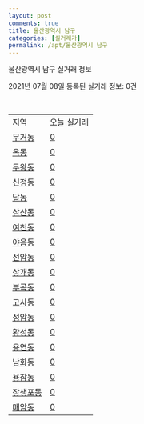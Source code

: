 ```yaml
---
layout: post
comments: true
title: 울산광역시 남구
categories: [실거래가]
permalink: /apt/울산광역시 남구
---
```


울산광역시 남구 실거래 정보

2021년 07월 08일 등록된 실거래 정보: 0건

<script type="text/javascript">
  google.charts.load('current', {'packages':['corechart']});
  google.charts.setOnLoadCallback(drawChart);

  function drawChart() {
    var data = google.visualization.arrayToDataTable([['거래일', '매매', '전월세', '전매'], ['20-07', 479, 291, 33], ['20-08', 508, 294, 28], ['20-09', 601, 272, 35], ['20-10', 1024, 336, 45], ['20-11', 1520, 387, 118], ['20-12', 668, 349, 28], ['21-01', 261, 339, 8], ['21-02', 250, 268, 28], ['21-03', 296, 306, 44], ['21-04', 242, 280, 55], ['21-05', 367, 224, 43], ['21-06', 293, 156, 8], ['21-07', 18, 15, 0]]);

    var options = {
      title: '최근 유형별 거래량 추이',
      legend: { position: 'bottom' }
    };

    var chart = new google.visualization.LineChart(document.getElementById('columnchart_material'));
    chart.draw(data, (options));
  }
</script>

<div id="columnchart_material" style="width: 95%; margin-left: -35px"></div>
<br>
<table class="sortable">
  <tr>
    <td>지역</td>
    <td>오늘 실거래</td>
  </tr>

  
  <tr class="item">
    <td><a href="울산광역시 남구 무거동">무거동</a></td>
    <td><a href="울산광역시 남구 무거동">0</a></td>
  </tr>
    

  <tr class="item">
    <td><a href="울산광역시 남구 옥동">옥동</a></td>
    <td><a href="울산광역시 남구 옥동">0</a></td>
  </tr>
    

  <tr class="item">
    <td><a href="울산광역시 남구 두왕동">두왕동</a></td>
    <td><a href="울산광역시 남구 두왕동">0</a></td>
  </tr>
    

  <tr class="item">
    <td><a href="울산광역시 남구 신정동">신정동</a></td>
    <td><a href="울산광역시 남구 신정동">0</a></td>
  </tr>
    

  <tr class="item">
    <td><a href="울산광역시 남구 달동">달동</a></td>
    <td><a href="울산광역시 남구 달동">0</a></td>
  </tr>
    

  <tr class="item">
    <td><a href="울산광역시 남구 삼산동">삼산동</a></td>
    <td><a href="울산광역시 남구 삼산동">0</a></td>
  </tr>
    

  <tr class="item">
    <td><a href="울산광역시 남구 여천동">여천동</a></td>
    <td><a href="울산광역시 남구 여천동">0</a></td>
  </tr>
    

  <tr class="item">
    <td><a href="울산광역시 남구 야음동">야음동</a></td>
    <td><a href="울산광역시 남구 야음동">0</a></td>
  </tr>
    

  <tr class="item">
    <td><a href="울산광역시 남구 선암동">선암동</a></td>
    <td><a href="울산광역시 남구 선암동">0</a></td>
  </tr>
    

  <tr class="item">
    <td><a href="울산광역시 남구 상개동">상개동</a></td>
    <td><a href="울산광역시 남구 상개동">0</a></td>
  </tr>
    

  <tr class="item">
    <td><a href="울산광역시 남구 부곡동">부곡동</a></td>
    <td><a href="울산광역시 남구 부곡동">0</a></td>
  </tr>
    

  <tr class="item">
    <td><a href="울산광역시 남구 고사동">고사동</a></td>
    <td><a href="울산광역시 남구 고사동">0</a></td>
  </tr>
    

  <tr class="item">
    <td><a href="울산광역시 남구 성암동">성암동</a></td>
    <td><a href="울산광역시 남구 성암동">0</a></td>
  </tr>
    

  <tr class="item">
    <td><a href="울산광역시 남구 황성동">황성동</a></td>
    <td><a href="울산광역시 남구 황성동">0</a></td>
  </tr>
    

  <tr class="item">
    <td><a href="울산광역시 남구 용연동">용연동</a></td>
    <td><a href="울산광역시 남구 용연동">0</a></td>
  </tr>
    

  <tr class="item">
    <td><a href="울산광역시 남구 남화동">남화동</a></td>
    <td><a href="울산광역시 남구 남화동">0</a></td>
  </tr>
    

  <tr class="item">
    <td><a href="울산광역시 남구 용잠동">용잠동</a></td>
    <td><a href="울산광역시 남구 용잠동">0</a></td>
  </tr>
    

  <tr class="item">
    <td><a href="울산광역시 남구 장생포동">장생포동</a></td>
    <td><a href="울산광역시 남구 장생포동">0</a></td>
  </tr>
    

  <tr class="item">
    <td><a href="울산광역시 남구 매암동">매암동</a></td>
    <td><a href="울산광역시 남구 매암동">0</a></td>
  </tr>
    


</table>


    